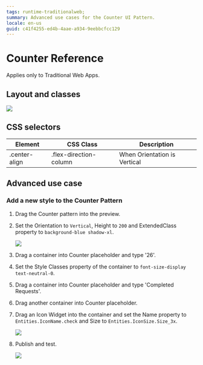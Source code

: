 ```yaml
---
tags: runtime-traditionalweb; 
summary: Advanced use cases for the Counter UI Pattern.
locale: en-us
guid: c41f4255-ed4b-4aae-a934-9eebbcfcc129
---
```


# Counter Reference

<div class="info" markdown="1">

Applies only to Traditional Web Apps.

</div>

## Layout and classes

![](<images/counter-2-diag.png>)

## CSS selectors

| **Element** |  **CSS Class** |  **Description**  |
| --- | --- | --- |
| .center-align | .flex-direction-column |  When Orientation is Vertical  |

## Advanced use case

### Add a new style to the Counter Pattern

1. Drag the Counter pattern into the preview.

1. Set the Orientation to `Vertical`, Height to `200` and ExtendedClass property to `background-blue shadow-xl`.

    ![](<images/counter-3-ss.png>)

1. Drag a container into Counter placeholder and type '26'.

1. Set the Style Classes property of the container to `font-size-display text-neutral-0`.

1. Drag a container into Counter placeholder and type 'Completed Requests'.

1. Drag another container into Counter placeholder.

1. Drag an Icon Widget into the container and set the Name property to `Entities.IconName.check` and Size to `Entities.IconSize.Size_3x`.
    
    ![](<images/counter-4-ss.png>)

1. Publish and test.
    
    ![](<images/counter-5-ss.png>)
